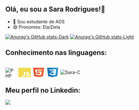 ## Olá, eu sou a Sara Rodrigues!👋

- 🔭 Sou estudante de ADS
- 😄 Pronomes: Ela/Dela
  
[![Anurag's GitHub stats-Dark](https://github-readme-stats.vercel.app/api?username=Programatigit&show_icons=true&theme=dark#gh-dark-mode-only)](https://github.com/Programatigit/github-readme-stats#gh-dark-mode-only)
[![Anurag's GitHub stats-Light](https://github-readme-stats.vercel.app/api?username=Programatigit&show_icons=true&theme=default#gh-light-mode-only)](https://github.com/Programatigit/github-readme-stats#gh-light-mode-only)

## Conhecimento nas linguagens:
<div style="display: inline_block"><br>
  <img align="center" alt="Sara-JS" title="JS" height="30" width="40" src="https://raw.githubusercontent.com/devicons/devicon/master/icons/javascript/javascript-plain.svg">
  <img align="center" alt="Sara-HTML" title="HTML" height="30" width="40" src="https://raw.githubusercontent.com/devicons/devicon/master/icons/html5/html5-original.svg">
  <img align="center" alt="Sara-CSS" title="CSS" height="30" width="40" src="https://raw.githubusercontent.com/devicons/devicon/master/icons/css3/css3-original.svg">
  <img align="center" alt="Sara-C" title="C" height="30" width="40" src="https://avatars.githubusercontent.com/u/25699522?s=200&v=4">
  <img align="left" alt="PHP" title="PHP" width="30px" style="padding-right: 10px;"src="https://cdn.jsdelivr.net/gh/devicons/devicon@latest/icons/php/php-original.svg" 
</div>
<br>

## Meu perfil no Linkedin:
<div> <a href="https://www.linkedin.com/in/sara-rodrigues-64a1b789/" target="_blank"><img src="https://img.shields.io/badge/-LinkedIn-%230077B5?style=for-the-badge&logo=linkedin&logoColor=white" target="_blank"></a> 
  
</div>
